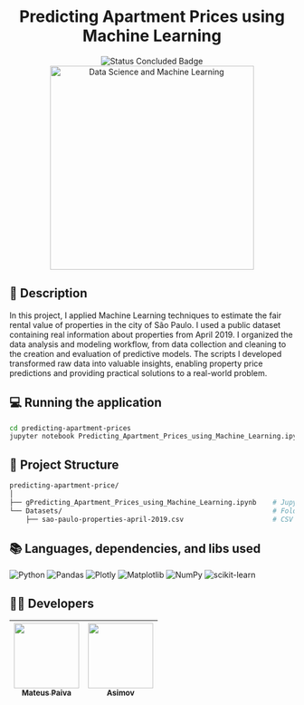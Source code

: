 <h1 align="center">Predicting Apartment Prices using Machine Learning </h1>

<p align="center">
  <img src="http://img.shields.io/static/v1?label=STATUS&message=CONCLUDED&color=GREEN&style=for-the-badge" alt="Status Concluded Badge">
  <br>
  <img height="360em" src="https://github.com/user-attachments/assets/c7d55adf-7f0f-4583-bc39-2ea92d196c3b" alt="Data Science and Machine Learning">
</p>

## 📂 Description
In this project, I applied Machine Learning techniques to estimate the fair rental value of properties in the city of São Paulo. I used a public dataset containing real information about properties from April 2019. I organized the data analysis and modeling workflow, from data collection and cleaning to the creation and evaluation of predictive models. The scripts I developed transformed raw data into valuable insights, enabling property price predictions and providing practical solutions to a real-world problem.

## 💻 Running the application 
```bash
cd predicting-apartment-prices
jupyter notebook Predicting_Apartment_Prices_using_Machine_Learning.ipynb
```

## 📝 Project Structure
```bash
predicting-apartment-price/
│
├── gPredicting_Apartment_Prices_using_Machine_Learning.ipynb    # Jupyter notebook for analyzing
└── Datasets/                                                    # Folder containing the datasets
    ├── sao-paulo-properties-april-2019.csv                      # CSV file
```

## 📚 Languages, dependencies, and libs used
<div style="display: inline_block">
   
  ![Python](https://img.shields.io/badge/python-3670A0?style=for-the-badge&logo=python&logoColor=ffdd54)
  ![Pandas](https://img.shields.io/badge/pandas-%23150458.svg?style=for-the-badge&logo=pandas&logoColor=white)
  ![Plotly](https://img.shields.io/badge/Plotly-%233F4F75.svg?style=for-the-badge&logo=plotly&logoColor=white)
  ![Matplotlib](https://img.shields.io/badge/Matplotlib-%23ffffff.svg?style=for-the-badge&logo=Matplotlib&logoColor=black)
  ![NumPy](https://img.shields.io/badge/numpy-%23013243.svg?style=for-the-badge&logo=numpy&logoColor=white)
  ![scikit-learn](https://img.shields.io/badge/scikit--learn-%23F7931E.svg?style=for-the-badge&logo=scikit-learn&logoColor=white)
  
</div>
          
## 🙋‍♂️ Developers
| [<img src="https://avatars.githubusercontent.com/u/106707389?s=400&u=c01ee84b19a35b975ac9634deb3baf48d681a4c5&v=4" width=115><br><sub>Mateus Paiva</sub>](https://github.com/mateusopaiva) | [<img src="https://github.com/mateusopaiva/calculadora/assets/106707389/79e6439c-2110-419b-bdaa-afec6404f65c" width=115><br><sub>Asimov</sub>](https://asimov.academy/)  |
| :---: | :---: |
